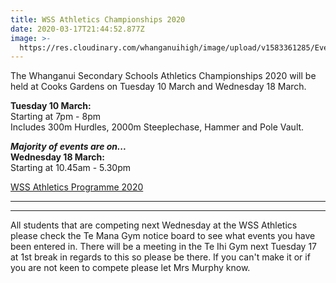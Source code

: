 ```yaml
---
title: WSS Athletics Championships 2020
date: 2020-03-17T21:44:52.877Z
image: >-
  https://res.cloudinary.com/whanganuihigh/image/upload/v1583361285/Events/download.jpg
---
```

The Whanganui Secondary Schools Athletics Championships 2020 will be held at Cooks Gardens on Tuesday 10 March and Wednesday 18 March.

**Tuesday 10 March:**  
Starting at 7pm - 8pm  
Includes 300m Hurdles, 2000m Steeplechase, Hammer and Pole Vault.

***Majority of events are on...***  
**Wednesday 18 March:**  
Starting at 10.45am - 5.30pm

[WSS Athletics Programme 2020](https://res.cloudinary.com/whanganuihigh/image/upload/v1583356434/Events/WSS_Athletics_Programme_2020.pdf)  


_______
____

All students that are competing next Wednesday at the WSS Athletics please check the Te Mana Gym notice board to see what events you have been entered in. There will be a meeting in the Te Ihi Gym next Tuesday 17 at 1st break in regards to this so please be there. If you can't make it or if you are not keen to compete please let Mrs Murphy know.